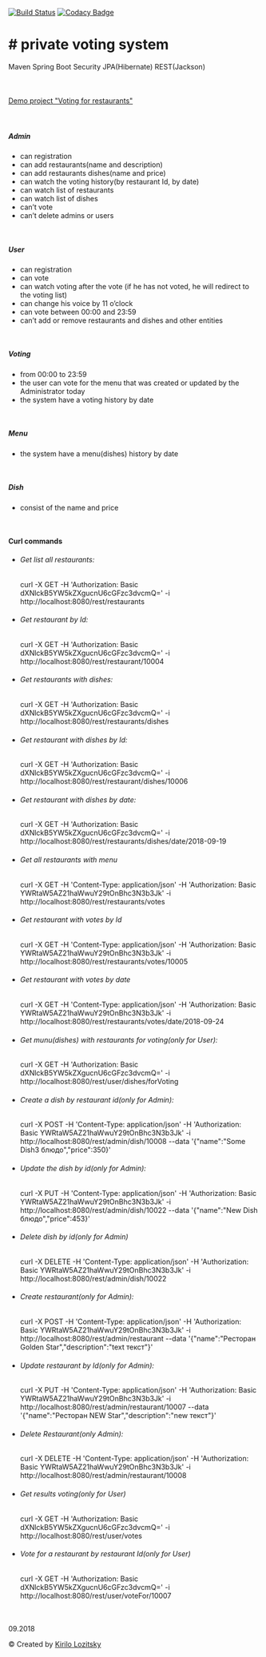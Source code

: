 [![Build Status](https://travis-ci.org/Lozitsky/voting.svg?branch=master)](https://travis-ci.org/Lozitsky/voting)
[![Codacy Badge](https://api.codacy.com/project/badge/Grade/d7874e7f975c4b82ad5f3aa5a605d823)](https://www.codacy.com/app/Lozitsky/voting?utm_source=github.com&amp;utm_medium=referral&amp;utm_content=Lozitsky/voting&amp;utm_campaign=Badge_Grade)

<h1># private voting system</h1>
Maven Spring Boot Security JPA(Hibernate) REST(Jackson)
<br>
<br>
<br>
<br>
<a href="https://voting-rest.herokuapp.com">Demo project "Voting for restaurants"</a>
<br>
<br>
<br>
<h5>Admin</h5>
<ul>
<li>can registration</li>
<li>can add restaurants(name and description)</li>
<li>can add restaurants dishes(name and price)</li>
<li>can watch the voting history(by restaurant Id, by date)</li>
<li>can watch list of restaurants</li>
<li>can watch list of dishes</li>
<li>can’t vote</li>
<li>can’t delete admins or users</li>
</ul>
<br>
<h5>User</h5>
<ul>
<li>can registration</li>
<li>can vote</li>
<li>can watch voting after the vote (if he has not voted, he will redirect to the voting list)</li>
<li>can change his voice by 11 o’clock</li>
<li>can vote between 00:00 and 23:59</li>
<li>can’t add or remove restaurants and dishes and other entities</li>
</ul>
<br>
<h5>Voting</h5>
<ul>
<li>from 00:00 to 23:59</li>
<li>the user can vote for the menu that was created or updated by the Administrator today</li>
<li>the system have a voting history by date</li>
</ul>
<br>
<h5>Menu</h5>
<ul>
<li>the system have a menu(dishes) history by date</li>
</ul>
<br>
<h5>Dish</h5>
<ul>
<li>consist of the name and price</li>
</ul>
<br>
<h4>Curl commands</h4>
<ul>
<li>
<h6>Get list all restaurants:</h6>
curl -X GET -H 'Authorization: Basic dXNlckB5YW5kZXgucnU6cGFzc3dvcmQ=' -i http://localhost:8080/rest/restaurants
</li>
<li>
<h6>Get restaurant by Id:</h6>
curl -X GET -H 'Authorization: Basic dXNlckB5YW5kZXgucnU6cGFzc3dvcmQ=' -i http://localhost:8080/rest/restaurant/10004
</li>
<li>
<h6>Get restaurants with dishes:</h6>
curl -X GET -H 'Authorization: Basic dXNlckB5YW5kZXgucnU6cGFzc3dvcmQ=' -i http://localhost:8080/rest/restaurants/dishes
</li>
<li>
<h6>Get restaurant with dishes by Id:</h6>
curl -X GET -H 'Authorization: Basic dXNlckB5YW5kZXgucnU6cGFzc3dvcmQ=' -i http://localhost:8080/rest/restaurant/dishes/10006
</li>
<li>
<h6>Get restaurant with dishes by date:</h6>
curl -X GET -H 'Authorization: Basic dXNlckB5YW5kZXgucnU6cGFzc3dvcmQ=' -i http://localhost:8080/rest/restaurants/dishes/date/2018-09-19
</li>
<li>
<h6>Get all restaurants with menu</h6>
curl -X GET -H 'Content-Type: application/json' -H 'Authorization: Basic YWRtaW5AZ21haWwuY29tOnBhc3N3b3Jk' -i http://localhost:8080/rest/restaurants/votes
</li>
<li>
<h6>Get restaurant with votes by Id</h6>
curl -X GET -H 'Content-Type: application/json' -H 'Authorization: Basic YWRtaW5AZ21haWwuY29tOnBhc3N3b3Jk' -i http://localhost:8080/rest/restaurants/votes/10005
</li>
<li>
<h6>Get restaurant with votes by date</h6>
curl -X GET -H 'Content-Type: application/json' -H 'Authorization: Basic YWRtaW5AZ21haWwuY29tOnBhc3N3b3Jk' -i http://localhost:8080/rest/restaurants/votes/date/2018-09-24
</li>
<li>
<h6>Get munu(dishes) with restaurants for voting(only for User):</h6>
curl -X GET -H 'Authorization: Basic dXNlckB5YW5kZXgucnU6cGFzc3dvcmQ=' -i http://localhost:8080/rest/user/dishes/forVoting
</li>
<li>
<h6>Create a dish by restaurant id(only for Admin):</h6>
curl -X POST -H 'Content-Type: application/json' -H 'Authorization: Basic YWRtaW5AZ21haWwuY29tOnBhc3N3b3Jk' -i http://localhost:8080/rest/admin/dish/10008 --data '{"name":"Some Dish3 блюдо","price":350}'
</li>
<li>
<h6>Update the dish by id(only for Admin):</h6>
curl -X PUT -H 'Content-Type: application/json' -H 'Authorization: Basic YWRtaW5AZ21haWwuY29tOnBhc3N3b3Jk' -i http://localhost:8080/rest/admin/dish/10022 --data '{"name":"New Dish блюдо","price":453}'
</li>
<li>
<h6>Delete dish by id(only for Admin)</h6>
curl -X DELETE -H 'Content-Type: application/json' -H 'Authorization: Basic YWRtaW5AZ21haWwuY29tOnBhc3N3b3Jk' -i http://localhost:8080/rest/admin/dish/10022
</li>
<li>
<h6>Create restaurant(only for Admin):</h6>
curl -X POST -H 'Content-Type: application/json' -H 'Authorization: Basic YWRtaW5AZ21haWwuY29tOnBhc3N3b3Jk' -i http://localhost:8080/rest/admin/restaurant --data '{"name":"Ресторан Golden Star","description":"text текст"}'
</li>
<li>
<h6>Update restaurant by Id(only for Admin):</h6>
curl -X PUT -H 'Content-Type: application/json' -H 'Authorization: Basic YWRtaW5AZ21haWwuY29tOnBhc3N3b3Jk' -i http://localhost:8080/rest/admin/restaurant/10007 --data '{"name":"Ресторан NEW Star","description":"new текст"}'
</li>
<li>
<h6>Delete Restaurant(only Admin):</h6>
curl -X DELETE -H 'Content-Type: application/json' -H 'Authorization: Basic YWRtaW5AZ21haWwuY29tOnBhc3N3b3Jk' -i http://localhost:8080/rest/admin/restaurant/10008
</li>
<li>
<h6>Get results voting(only for User)</h6>
curl -X GET -H 'Authorization: Basic dXNlckB5YW5kZXgucnU6cGFzc3dvcmQ=' -i http://localhost:8080/rest/user/votes
</li>
<li>
<h6>Vote for a restaurant by restaurant Id(only for User)</h6>
curl -X GET -H 'Authorization: Basic dXNlckB5YW5kZXgucnU6cGFzc3dvcmQ=' -i http://localhost:8080/rest/user/voteFor/10007
<h6></h6>
</li>
</ul>
<br>
<footer>09.2018
  <p>&copy; Created by <a href="https://github.com/Lozitsky" target="_blank">Kirilo Lozitsky</a></p>
</footer>